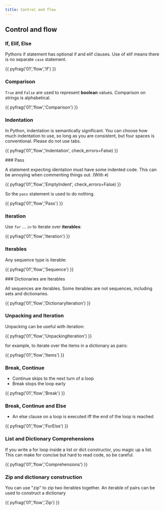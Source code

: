 ```yaml
---
title: Control and flow
---
```


## Control and flow

### If, Elif, Else

Pythons if statement has optional if and elif clauses.
Use of elif means there is no separate `case` statement.

{{ pyfrag('01','flow','If') }}

### Comparison

`True` and `False` are used to represent **boolean** values.
Comparison on strings is alphabetical.

{{ pyfrag('01','flow','Comparison') }}

### Indentation

In Python, indentation is semantically significant.
You can choose how much indentation to use, so long as you
are consistent, but four spaces is
conventional. Please do not use tabs.

{{ pyfrag('01','flow','Indentation', check_errors=False) }}

### Pass

A statement expecting identation must have some indented code.
This can be annoying when commenting things out. (With `#`)

{{ pyfrag('01','flow','EmptyIndent', check_errors=False) }}

So the `pass` statement is used to do nothing.

{{ pyfrag('01','flow','Pass') }}


### Iteration

Use `for` ... `in` to iterate over **iterables**:

{{ pyfrag('01','flow','Iteration') }}

### Iterables

Any sequence type is iterable:

{{ pyfrag('01','flow','Sequence') }}

### Dictionaries are Iterables

All sequences are iterables. Some iterables are not sequences,
including sets and dictionaries.

{{ pyfrag('01','flow','DictionaryIteration') }}

### Unpacking and Iteration

Unpacking can be useful with iteration:

{{ pyfrag('01','flow','UnpackingIteration') }}

for example, to iterate over the items in a dictionary as pairs:

{{ pyfrag('01','flow','Items') }}

### Break, Continue

* Continue skips to the next turn of a loop
* Break stops the loop early

{{ pyfrag('01','flow','Break') }}

### Break, Continue and Else

* An else clause on a loop is executed iff the end of the loop is reached 

{{ pyfrag('01','flow','ForElse') }}

### List and Dictionary Comprehensions

If you write a for loop inside a list or dict constructor, you magic up a list.
This can make for concise but hard to read code, so be careful.

{{ pyfrag('01','flow','Comprehensions') }}

### Zip and dictionary construction

You can use "zip" to zip two iterables together.
An iterable of pairs can be used to construct a dictionary

{{ pyfrag('01','flow','Zip') }}


